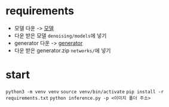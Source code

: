 # requirements
- 모델 다운 -> [모델](https://drive.google.com/file/d/161oyQcYpdkVdw8gKz_MA8RD-Wtg9XDp3/view)
- 다운 받은 모델 `denoising/models`에 넣기
- generator 다운 -> [generator](https://drive.google.com/file/d/1qmxUEKADkEM4iYLp1fpPLLKnfZ6tcF-t/view)
- 다운 받은 generator.zip `networks/`에 넣기
# start
``python3 -m venv venv``
``source venv/bin/activate``
``pip install -r requirements.txt``
``python inference.py -p <이미지 폴더 주소>``
